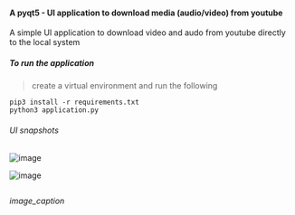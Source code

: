 #### A pyqt5 - UI application to download media (audio/video) from youtube
A simple UI application to download video and audo from youtube directly to the local system
##### To run the application
>create a virtual environment and run the following
<pre><code>pip3 install -r requirements.txt 
python3 application.py
</code></pre>
###### UI snapshots
![image](https://user-images.githubusercontent.com/42184594/121865582-c18d3500-cd1b-11eb-80d5-b353119dc583.png)

![image](https://user-images.githubusercontent.com/42184594/121865530-b0dcbf00-cd1b-11eb-8d2d-6d66eae0901a.png)
<p>
    <img src="https://user-images.githubusercontent.com/42184594/121865582-c18d3500-cd1b-11eb-80d5-b353119dc583.png" alt>
</p>
<p>
    <em>image_caption</em>
</p>
